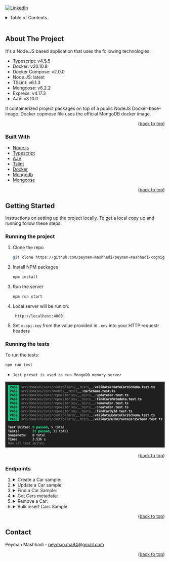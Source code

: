 <div id="top"></div>

[![LinkedIn][linkedin-shield]][linkedin-url]

<!-- TABLE OF CONTENTS -->
<details>
  <summary>Table of Contents</summary>
  <ol>
    <li>
      <a href="#about-the-project">About The Project</a>
      <ul>
        <li><a href="#built-with">Built With</a></li>
      </ul>
    </li>
    <li>
      <a href="#getting-started">Getting Started</a>
      <ul>
        <li><a href="#running-the-project">Running the project</a></li>
        <li><a href="#running-the-tests">Running the tests</a></li>
      </ul>
    </li>
    <li><a href="#endpoints">Endpoints</a></li>
    <li><a href="#contact">Contact</a></li>
  </ol>
</details>

</br>

<!-- ABOUT THE PROJECT -->
## About The Project

It's a Node.JS based application that uses the following technologies: 

* Typescript: v4.5.5
* Docker: v20.10.8
* Docker Compose: v2.0.0
* Node.JS: latest
* TSLint: v6.1.3
* Mongoose: v6.2.2 
* Express: v4.17.3
* AJV: v8.10.0

It containerized project packages on top of a public NodeJS Docker-base-image. Docker copmose file uses the official MongoDB docker image. 


<p align="right">(<a href="#top">back to top</a>)</p>


### Built With

* [Node.js](https://nodejs.org/)
* [Typescript](http://typescript.org/)
* [AJV](https://www.npmjs.com/package/ajv)
* [Tslint](https://www.npmjs.com/package/tslint)
* [Docker](https://www.docker.com/)
* [Mongodb](https://www.mongodb.com/)
* [Mongoose](https://mongoosejs.com/)


<p align="right">(<a href="#top">back to top</a>)</p>


<!-- GETTING STARTED -->
## Getting Started

Instructions on setting up the project locally.
To get a local copy up and running follow these steps.

### Running the project

1. Clone the repo
   ```sh
   git clone https://github.com/peyman-mashhadi/peyman-mashhadi-cognigy-challenge.git
   ```
2. Install NPM packages
   ```sh
   npm install
   ```
3. Run the server
   ```sh
   npm run start
   ```
4. Local server will be run on:
   ```
    http://localhost:4000
   ```
5. Set `x-api-key` from the value provided in `.env` into your HTTP requestr headers


### Running the tests

To run the tests:

   ```sh
   npm run test
   ```
 
  - `Jest preset is used to run MongoDB memory server`

![npm-run-test-result]

<p align="right">(<a href="#top">back to top</a>)</p>


### Endpoints

1. <details>
      <summary>Create a Car sample:</summary>
    
      ```
      curl --location --request POST 'localhost:4000/car' \
      --header 'x-api-key: cognigy' \
      --header 'Content-Type: application/json' \
      --data-raw '{
          "brand": "BMW",
          "model": "Series 7 750i xDrive",
          "registrationYear": 2021,
          "price": 23300,
          "seats": 4,
          "color": "black",
          "imgUrl": "https://i.ebayimg.com/00/s/MTIwMFgxNjAw/z/KJ4AAOSwQ0Zh7npP/$_86.jpg"
      }'
      ```
   </details>

2. <details>
      <summary>Update a Car sample:</summary>
      
      ```
      curl --location --request PUT 'localhost:4000/car/6212b45c1b6a0de8182140bf' \
      --header 'x-api-key: cognigy' \
      --header 'Content-Type: application/json' \
      --data-raw '{
          "price": 45000
      }'
      ```
   </details>


3. <details>
      <summary>Find a Car Sample:</summary>

      ```
      curl --location --request GET 'localhost:4000/car/6212b45c1b6a0de8182140bf' \
      --header 'x-api-key: cognigy'
      ```
   </details>


4. <details>
      <summary>Get Cars metadata:</summary>

      ```
      curl --location --request GET 'localhost:4000/car' \
      --header 'x-api-key: cognigy'
      ```
   </details>


5. <details>
      <summary>Remove a Car:</summary>

      ```
      curl --location --request DELETE 'localhost:4000/car/6212b45c1b6a0de8182140bf' \
      --header 'x-api-key: cognigy'
      ```
   </details>


6. <details>
      <summary>Bulk insert Cars Sample:</summary>

      ```
      curl --location --request POST 'localhost:4000/cars' \
      --header 'x-api-key: cognigy' \
      --header 'Content-Type: application/json' \
      --data-raw '[
        {
          "brand": "BMW",
          "model": "320i Sedan Advantage LED",
          "registrationYear": 2012,
          "price": 31000,
          "seats": 4,
          "color": "red",
          "imgUrl":
            "https://i.ebayimg.com/00/s/MTIwMFgxNjAw/z/7xoAAOSwmvBhof98/$_86.jpg"
        },
        {
          "brand": "BMW",
          "model": "420xi Gran Coupe Steptronic",
          "registrationYear": 2021,
          "price": 21000,
          "seats": 4,
          "color": "black",
          "imgUrl":
            "https://i.ebayimg.com/00/s/MTA2NlgxNjAw/z/w4cAAOSw0~JiDOly/$_86.jpg"
        },
        {
          "brand": "BMW",
          "model": "Series 7 750i xDrive",
          "registrationYear": 2021,
          "price": 23300,
          "seats": 4,
          "color": "black",
          "imgUrl":
            "https://i.ebayimg.com/00/s/MTIwMFgxNjAw/z/KJ4AAOSwQ0Zh7npP/$_86.jpg"
        },
        {
          "brand": "AUDI",
          "model": "A3 1.4TGi G-TRON S-LiNE",
          "registrationYear": 2020,
          "price": 50000,
          "seats": 4,
          "color": "black",
          "imgUrl":
            "https://i.ebayimg.com/00/s/MTIwMFgxNjAw/z/XcEAAOSwNDpiBTYm/$_57.jpg"
        },
        {
          "brand": "AUDI",
          "model": "TT RS Coupé S tr 40",
          "registrationYear": 2017,
          "price": 33400,
          "seats": 4,
          "color": "blue",
          "imgUrl":
            "https://i.ebayimg.com/00/s/NzY4WDEwMjQ=/z/aE0AAOSwD5phpKqN/$_86.jpg"
        },
        {
          "brand": "AUDI",
          "model": "A4 2.0 TDI",
          "registrationYear": 2012,
          "price": 44430,
          "seats": 4,
          "color": "white",
          "imgUrl":
            "https://i.ebayimg.com/00/s/ODAwWDExOTk=/z/xPMAAOSwVBdhpznl/$_57.jpg"
        },
        {
          "brand": "VOLKSWAGEN",
          "model": "Golf VI Match*1.4 16V",
          "registrationYear": 2017,
          "price": 41000,
          "seats": 4,
          "color": "grey",
          "imgUrl":
            "https://i.ebayimg.com/00/s/MTIwMFgxNjAw/z/rk8AAOSwIlVh~PJj/$_27.jpg"
        },
        {
          "brand": "VOLKSWAGEN",
          "model": "Golf Variant VII Cup BMT",
          "registrationYear": 2020,
          "price": 24000,
          "seats": 4,
          "color": "black",
          "imgUrl":
            "https://i.ebayimg.com/00/s/MTA4MFgxNDQw/z/vMkAAOSwBuhh8JWf/$_27.jpg"
        }
      ]'
      ```
   </details>


<p align="right">(<a href="#top">back to top</a>)</p>



<!-- CONTACT -->
## Contact

Peyman Mashhadi - peyman.ma84@gmail.com


<p align="right">(<a href="#top">back to top</a>)</p>


<!-- MARKDOWN LINKS & IMAGES -->
[linkedin-shield]: https://img.shields.io/badge/-LinkedIn-black.svg?style=for-the-badge&logo=linkedin&colorB=555
[linkedin-url]: https://www.linkedin.com/in/peyman-mashhadi-6b0b991b4/
[npm-run-test-result]: images/npm-run-test-result.png